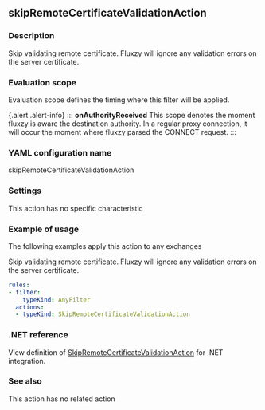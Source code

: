 ## skipRemoteCertificateValidationAction

### Description

Skip validating remote certificate. Fluxzy will ignore any validation errors on the server certificate.

### Evaluation scope

Evaluation scope defines the timing where this filter will be applied. 

{.alert .alert-info}
:::
**onAuthorityReceived** This scope denotes the moment fluxzy is aware the destination authority. In a regular proxy connection, it will occur the moment where fluxzy parsed the CONNECT request.
:::

### YAML configuration name

skipRemoteCertificateValidationAction

### Settings

This action has no specific characteristic

### Example of usage

The following examples apply this action to any exchanges

Skip validating remote certificate. Fluxzy will ignore any validation errors on the server certificate.

```yaml
rules:
- filter:
    typeKind: AnyFilter
  actions:
  - typeKind: SkipRemoteCertificateValidationAction
```



### .NET reference

View definition of [SkipRemoteCertificateValidationAction](https://docs.fluxzy.io/api/Fluxzy.Rules.Actions.SkipRemoteCertificateValidationAction.html) for .NET integration.

### See also

This action has no related action


